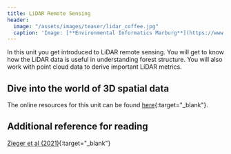 ```yaml
---
title: LiDAR Remote Sensing
header:
  image: "/assets/images/teaser/lidar_coffee.jpg"
  caption: 'Image: [**Environmental Informatics Marburg**](https://www.uni-marburg.de/en/fb19/disciplines/physisch/environmentalinformatics){:target="_blank"}'
---
```


In this unit you get introduced to LiDAR remote sensing. You will get to know how the LiDAR data is useful in understanding forest structure. You will also work with point cloud data to derive important LiDAR metrics.
<!--more-->


## Dive into the world of 3D spatial data
The online resources for this unit can be found [here](https://geomoer.github.io/moer-bsc-project-seminar-remote-sensing//unit05/unit05-01_lidar_remote_sensing.html){:target="_blank"}.

## Additional reference for reading

[Zieger et al (2021)](https://www.mdpi.com/2072-4292/14/3/786){:target="_blank"}